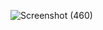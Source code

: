 
![Screenshot (460)](https://user-images.githubusercontent.com/68146795/157401565-4eb88175-4cb0-4138-acf0-47c69039d5de.png)
